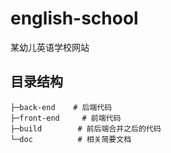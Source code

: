 # english-school
某幼儿英语学校网站



## 目录结构

``` 
├─back-end    # 后端代码
├─front-end     # 前端代码
├─build        # 前后端合并之后的代码
└─doc          # 相关简要文档
```

